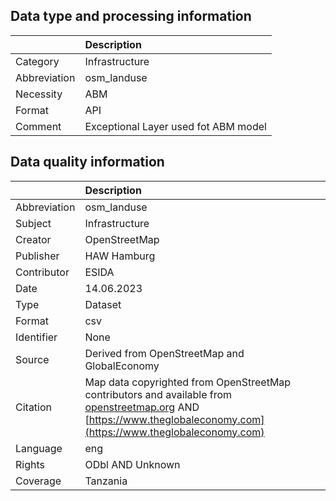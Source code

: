 ## Data type and processing information 

|              | Description                          |
|:-------------|:-------------------------------------|
| Category     | Infrastructure                       |
| Abbreviation | osm_landuse                          |
| Necessity    | ABM                                  |
| Format       | API                                  |
| Comment      | Exceptional Layer used fot ABM model |

## Data quality information 

|              | Description                                                                                                                                                                             |
|:-------------|:----------------------------------------------------------------------------------------------------------------------------------------------------------------------------------------|
| Abbreviation | osm_landuse                                                                                                                                                                             |
| Subject      | Infrastructure                                                                                                                                                                          |
| Creator      | OpenStreetMap                                                                                                                                                                           |
| Publisher    | HAW Hamburg                                                                                                                                                                             |
| Contributor  | ESIDA                                                                                                                                                                                   |
| Date         | 14.06.2023                                                                                                                                                                              |
| Type         | Dataset                                                                                                                                                                                 |
| Format       | csv                                                                                                                                                                                     |
| Identifier   | None                                                                                                                                                                                    |
| Source       | Derived from OpenStreetMap and GlobalEconomy                                                                                                                                            |
| Citation     | Map data copyrighted from OpenStreetMap contributors and available from [openstreetmap.org](openstreetmap.org) AND [https://www.theglobaleconomy.com](https://www.theglobaleconomy.com) |
| Language     | eng                                                                                                                                                                                     |
| Rights       | ODbl AND Unknown                                                                                                                                                                        |
| Coverage     | Tanzania                                                                                                                                                                                |